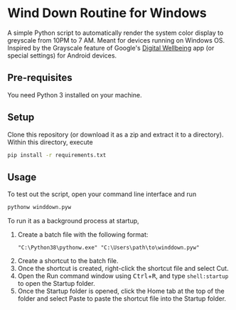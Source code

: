 # Wind Down Routine for Windows

A simple Python script to automatically render the system color display to greyscale from 10PM to 7 AM. Meant for devices running on Windows OS. Inspired by the Grayscale feature of Google's [Digital Wellbeing](https://wellbeing.google/) app (or special settings) for Android devices.

## Pre-requisites

You need Python 3 installed on your machine.

## Setup

Clone this repository (or download it as a zip and extract it to a directory).
Within this directory, execute

```bash
pip install -r requirements.txt
```

## Usage

To test out the script, open your command line interface and run

```bash
pythonw winddown.pyw
```

To run it as a background process at startup,

1. Create a batch file with the following format:
   ```
   "C:\Python38\pythonw.exe" "C:\Users\path\to\winddown.pyw"
   ```   
2. Create a shortcut to the batch file.
3. Once the shortcut is created, right-click the shortcut file and select Cut.
4. Open the Run command window using <kbd>Ctrl</kbd>+<kbd>R</kbd>, and type ```shell:startup``` to open the Startup folder.
5. Once the Startup folder is opened, click the Home tab at the top of the folder and select Paste to paste the shortcut file into the Startup folder.
